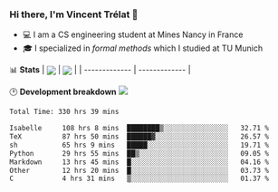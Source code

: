 ### Hi there, I'm Vincent Trélat 👋
 - 💻 I am a CS engineering student at Mines Nancy in France
 - 🎓 I specialized in *formal methods* which I studied at TU Munich

📊 **Stats**
| <img align="center" src="https://readme-stats.clckblog.space/api?username=VTrelat&show_icons=true&include_all_commits=true&theme=tokyonight&hide_border=true" /> | <img align="center" src="https://readme-stats.clckblog.space/api/top-langs/?username=VTrelat&layout=compact&theme=tokyonight&hide_border=true" /> |
| ------------- | ------------- |

🕑 **Development breakdown** ![](https://wakatime.com/badge/user/8d0110fb-6b70-4990-ab86-45c404715c2b.svg)
<!--START_SECTION:waka-->

```txt
Total Time: 330 hrs 39 mins

Isabelle     108 hrs 8 mins  ████████▒░░░░░░░░░░░░░░░░   32.71 %
TeX          87 hrs 50 mins  ██████▓░░░░░░░░░░░░░░░░░░   26.57 %
sh           65 hrs 9 mins   █████░░░░░░░░░░░░░░░░░░░░   19.71 %
Python       29 hrs 55 mins  ██▒░░░░░░░░░░░░░░░░░░░░░░   09.05 %
Markdown     13 hrs 45 mins  █░░░░░░░░░░░░░░░░░░░░░░░░   04.16 %
Other        12 hrs 20 mins  █░░░░░░░░░░░░░░░░░░░░░░░░   03.73 %
C            4 hrs 31 mins   ▒░░░░░░░░░░░░░░░░░░░░░░░░   01.37 %
```

<!--END_SECTION:waka-->

